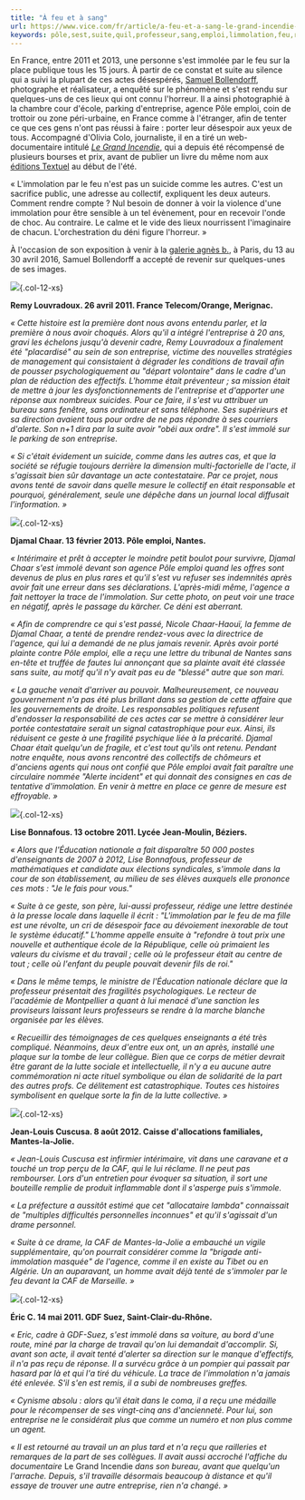 ```yaml
---
title: "À feu et à sang"
url: https://www.vice.com/fr/article/a-feu-et-a-sang-le-grand-incendie-samuel-bollendorff-989
keywords: pôle,sest,suite,quil,professeur,sang,emploi,limmolation,feu,reçu,tenté,travail
---
```

En France, entre 2011 et 2013, une personne s\'est immolée par le feu sur la place publique tous les 15 jours. À partir de ce constat et suite au silence qui a suivi la plupart de ces actes désespérés, [Samuel Bollendorff](http://www.samuel-bollendorff.com/fr/), photographe et réalisateur, a enquêté sur le phénomène et s\'est rendu sur quelques-uns de ces lieux qui ont connu l\'horreur. Il a ainsi photographié à la chambre cour d\'école, parking d\'entreprise, agence Pôle emploi, coin de trottoir ou zone péri-urbaine, en France comme à l\'étranger, afin de tenter ce que ces gens n\'ont pas réussi à faire : porter leur désespoir aux yeux de tous. Accompagné d\'Olivia Colo, journaliste, il en a tiré un web-documentaire intitulé [*Le Grand Incendie*](http://le-grand-incendie.nouvelles-ecritures.francetv.fr/), qui a depuis été récompensé de plusieurs bourses et prix, avant de publier un livre du même nom aux [éditions Textuel](http://www.editionstextuel.com/index.php?cat=020410&id=641%3Cb) au début de l\'été.

« L\'immolation par le feu n\'est pas un suicide comme les autres. C\'est un sacrifice public, une adresse au collectif, expliquent les deux auteurs. Comment rendre compte ? Nul besoin de donner à voir la violence d\'une immolation pour être sensible à un tel évènement, pour en recevoir l\'onde de choc. Au contraire. Le calme et le vide des lieux nourrissent l\'imaginaire de chacun. L\'orchestration du déni figure l\'horreur. »

À l\'occasion de son exposition à venir à la [galerie agnès b.](http://europe.agnesb.com/fr/bside/section/lunivers-agnes-b/galerie-du-jour/le-grand-incendie-samuel-bollendorff), à Paris, du 13 au 30 avril 2016, Samuel Bollendorff a accepté de revenir sur quelques-unes de ses images.

![](https://vice-images.vice.com/images/content-images-crops/2015/10/14/a-feu-et-a-sang-le-grand-incendie-samuel-bollendorff-989-body-image-1444836276-size_1000.jpg?output-quality=75?resize=320:*){.col-12-xs}

**Remy Louvradoux. 26 avril 2011. France Telecom/Orange, Merignac.**

*« Cette histoire est la première dont nous avons entendu parler, et la première à nous avoir choqués. Alors qu\'il a intégré l\'entreprise à 20 ans, gravi les échelons jusqu\'à devenir cadre, Remy Louvradoux a finalement été \"placardisé\" au sein de son entreprise, victime des nouvelles stratégies de management qui consistaient à dégrader les conditions de travail afin de pousser psychologiquement au \"départ volontaire\" dans le cadre d\'un plan de réduction des effectifs. L\'homme était préventeur ; sa mission était de mettre à jour les dysfonctionnements de l\'entreprise et d\'apporter une réponse aux nombreux suicides. Pour ce faire, il s\'est vu attribuer un bureau sans fenêtre, sans ordinateur et sans téléphone. Ses supérieurs et sa direction avaient tous pour ordre de ne pas répondre à ses courriers d\'alerte. Son n+1 dira par la suite avoir \"obéi aux ordre\". Il s\'est immolé sur le parking de son entreprise.*

*« Si c\'était évidement un suicide, comme dans les autres cas, et que la société se réfugie toujours derrière la dimension multi-factorielle de l\'acte, il s\'agissait bien sûr davantage un acte contestataire. Par ce projet, nous avons tenté de savoir dans quelle mesure le collectif en était responsable et pourquoi, généralement, seule une dépêche dans un journal local diffusait l\'information. »*

![](https://vice-images.vice.com/images/content-images-crops/2015/10/14/a-feu-et-a-sang-le-grand-incendie-samuel-bollendorff-989-body-image-1444836323-size_1000.jpg?output-quality=75?resize=320:*){.col-12-xs}

**Djamal Chaar. 13 février 2013. Pôle emploi, Nantes.**

*« Intérimaire et prêt à accepter le moindre petit boulot pour survivre, Djamal Chaar s\'est immolé devant son agence Pôle emploi quand les offres sont devenus de plus en plus rares et qu\'il s\'est vu refuser ses indemnités après avoir fait une erreur dans ses déclarations. L\'après-midi même, l\'agence a fait nettoyer la trace de l\'immolation. Sur cette photo, on peut voir une trace en négatif, après le passage du kärcher. Ce déni est aberrant.*

*« Afin de comprendre ce qui s\'est passé, Nicole Chaar-Haouï, la femme de Djamal Chaar, a tenté de prendre rendez-vous avec la directrice de l\'agence, qui lui a demandé de ne plus jamais revenir. Après avoir porté plainte contre Pôle emploi, elle a reçu une lettre du tribunal de Nantes sans en-tête et truffée de fautes lui annonçant que sa plainte avait été classée sans suite, au motif qu\'il n\'y avait pas eu de \"blessé\" autre que son mari.*

*« La gauche venait d\'arriver au pouvoir. Malheureusement, ce nouveau gouvernement n\'a pas été plus brillant dans sa gestion de cette affaire que les gouvernements de droite. Les responsables politiques refusent d\'endosser la responsabilité de ces actes car se mettre à considérer leur portée contestataire serait un signal catastrophique pour eux. Ainsi, ils réduisent ce geste à une fragilité psychique liée à la précarité. Djamal Chaar était quelqu\'un de fragile, et c\'est tout qu\'ils ont retenu. Pendant notre enquête, nous avons rencontré des collectifs de chômeurs et d\'anciens agents qui nous ont confié que Pôle emploi avait fait paraître une circulaire nommée \"Alerte incident\" et qui donnait des consignes en cas de tentative d\'immolation. En venir à mettre en place ce genre de mesure est effroyable. »*

![](https://vice-images.vice.com/images/content-images-crops/2015/10/14/a-feu-et-a-sang-le-grand-incendie-samuel-bollendorff-989-body-image-1444836338-size_1000.jpg?output-quality=75?resize=320:*){.col-12-xs}

**Lise Bonnafous. 13 octobre 2011. Lycée Jean-Moulin, Béziers.**

*« Alors que l\'Éducation nationale a fait disparaître 50 000 postes d\'enseignants de 2007 à 2012, Lise Bonnafous, professeur de mathématiques et candidate aux élections syndicales, s\'immole dans la cour de son établissement, au milieu de ses élèves auxquels elle prononce ces mots : \"Je le fais pour vous.\"*

*« Suite à ce geste, son père, lui-aussi professeur, rédige une lettre destinée à la presse locale dans laquelle il écrit : \"L\'immolation par le feu de ma fille est une révolte, un cri de désespoir face au dévoiement inexorable de tout le système éducatif.\" L\'homme appelle ensuite à \"refondre à tout prix une nouvelle et authentique école de la République, celle où primaient les valeurs du civisme et du travail ; celle où le professeur était au centre de tout ; celle où l\'enfant du peuple pouvait devenir fils de roi.\"*

*« Dans le même temps, le ministre de l\'Éducation nationale déclare que la professeur présentait des fragilités psychologiques. Le recteur de l\'académie de Montpellier a quant à lui menacé d\'une sanction les proviseurs laissant leurs professeurs se rendre à la marche blanche organisée par les élèves.*

*« Recueillir des témoignages de ces quelques enseignants a été très compliqué. Néanmoins, deux d\'entre eux ont, un an après, installé une plaque sur la tombe de leur collègue. Bien que ce corps de métier devrait être garant de la lutte sociale et intellectuelle, il n\'y a eu aucune autre commémoration ni acte rituel symbolique ou élan de solidarité de la part des autres profs. Ce délitement est catastrophique. Toutes ces histoires symbolisent en quelque sorte la fin de la lutte collective. »*

![](https://vice-images.vice.com/images/content-images-crops/2015/10/14/a-feu-et-a-sang-le-grand-incendie-samuel-bollendorff-989-body-image-1444836354-size_1000.jpg?output-quality=75?resize=320:*){.col-12-xs}

**Jean-Louis Cuscusa. 8 août 2012. Caisse d\'allocations familiales, Mantes-la-Jolie.**

*« Jean-Louis Cuscusa est infirmier intérimaire, vit dans une caravane et a touché un trop perçu de la CAF, qui le lui réclame. Il ne peut pas rembourser. Lors d\'un entretien pour évoquer sa situation, il sort une bouteille remplie de produit inflammable dont il s\'asperge puis s\'immole.*

*« La préfecture a aussitôt estimé que cet \"allocataire lambda\" connaissait de \"multiples difficultés personnelles inconnues\" et qu\'il s\'agissait d\'un drame personnel.*

*« Suite à ce drame, la CAF de Mantes-la-Jolie a embauché un vigile supplémentaire, qu\'on pourrait considérer comme la \"brigade anti-immolation masquée\" de l\'agence, comme il en existe au Tibet ou en Algérie. Un an auparavant, un homme avait déjà tenté de s\'immoler par le feu devant la CAF de Marseille. »*

![](https://vice-images.vice.com/images/content-images-crops/2015/10/14/a-feu-et-a-sang-le-grand-incendie-samuel-bollendorff-989-body-image-1444836366-size_1000.jpg?output-quality=75?resize=320:*){.col-12-xs}

**Éric C. 14 mai 2011. GDF Suez, Saint-Clair-du-Rhône.**

*« Eric, cadre à GDF-Suez, s\'est immolé dans sa voiture, au bord d\'une route, miné par la charge de travail qu\'on lui demandait d\'accomplir. Si, avant son acte, il avait tenté d\'alerter sa direction sur le manque d\'effectifs, il n\'a pas reçu de réponse. Il a survécu grâce à un pompier qui passait par hasard par là et qui l\'a tiré du véhicule. La trace de l\'immolation n\'a jamais été enlevée. S\'il s\'en est remis, il a subi de nombreuses greffes.*

*« Cynisme absolu : alors qu\'il était dans le coma, il a reçu une médaille pour le récompenser de ses vingt-cinq ans d\'ancienneté. Pour lui, son entreprise ne le considérait plus que comme un numéro et non plus comme un agent.*

*« Il est retourné au travail un an plus tard et n\'a reçu que railleries et remarques de la part de ses collègues. Il avait aussi accroché l\'affiche du documentaire* Le Grand Incendie *dans son bureau, avant que quelqu\'un l\'arrache. Depuis, s\'il travaille désormais beaucoup à distance et qu\'il essaye de trouver une autre entreprise, rien n\'a changé. »*
